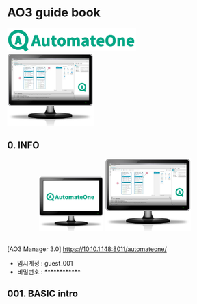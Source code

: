 # AO3 guide book 

<img src=".\public\img\ao3\ao3 full name.jpg?raw=true" width="60%"> 
<img src=".\public\img\ao3\ao3_monitor_2.jpg?raw=true" width="40%" >

## 0. INFO
<div align="center">
<!-- <img src=".\public\img\ao3\ao3 full name.jpg?raw=true" width="60%">  -->
<img src="/public/img/ao3/ao3_monitor_1.jpg?raw=true"  width="30%">
<img src=".\public\img\ao3\ao3_monitor_2.jpg?raw=true" width="40%" >

</div>
<br>

[AO3 Manager 3.0] https://10.10.1.148:8011/automateone/

- 임시계정 : guest_001
- 비밀번호 : ************

## 001. BASIC intro

